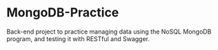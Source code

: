 # MongoDB-Practice
Back-end project to practice managing data using the NoSQL MongoDB program, and testing it with RESTful and Swagger.
